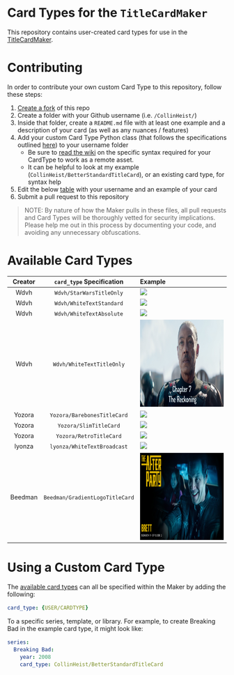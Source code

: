 # Card Types for the `TitleCardMaker`
This repository contains user-created card types for use in the [TitleCardMaker](https://github.com/CollinHeist/TitleCardMaker).

# Contributing
In order to contribute your own custom Card Type to this repository, follow these steps:

1. [Create a fork](https://github.com/CollinHeist/TitleCardMaker-CardTypes/fork) of this repo
2. Create a folder with your Github username (i.e. `/CollinHeist/`)
3. Inside that folder, create a `README.md` file with at least one example and a description of your card (as well as any nuances / features)
4. Add your custom Card Type Python class (that follows the specifications outlined [here](https://github.com/CollinHeist/TitleCardMaker/wiki/Custom-Card-Types#creating-a-custom-card-type)) to your username folder
   * Be sure to [read the wiki](https://github.com/CollinHeist/TitleCardMaker-CardTypes/wiki) on the specific syntax required for your CardType to work as a remote asset.
   * It can be helpful to look at my example (`CollinHeist/BetterStandardTitleCard`), or an existing card type, for syntax help
5. Edit the below [table](https://github.com/CollinHeist/TitleCardMaker-CardTypes#available-card-types) with your username and an example of your card
6. Submit a pull request to this repository

> NOTE: By nature of how the Maker pulls in these files, all pull requests and Card Types will be thoroughly vetted for security implications. Please help me out in this process by documenting your code, and avoiding any unnecessary obfuscations.

# Available Card Types
| Creator | `card_type` Specification | Example |
| :---: | :---: | :--- |
| Wdvh | `Wdvh/StarWarsTitleOnly` | <img src="https://github.com/Wdvh/TitleCardMaker-CardTypes/blob/c14f1b3759983a63e66982ba6517e2bc3f651dca/Wdvh/S01E01.jpg" height="200"/> |
| Wdvh | `Wdvh/WhiteTextStandard` | <img src="https://user-images.githubusercontent.com/17693271/169709359-ffc9e109-b327-44e9-b78a-7276f77fe917.jpg" height="200"/> |
| Wdvh | `Wdvh/WhiteTextAbsolute` | <img src="https://user-images.githubusercontent.com/17693271/169709482-6bb023ab-4986-464e-88d6-0e05ad75d0d3.jpg" height="200"/> |
| Wdvh | `Wdvh/WhiteTextTitleOnly` | <img src="https://github.com/CollinHeist/TitleCardMaker-CardTypes/blob/110c2ec729dbb20d8ed461e7cc5a07c54540f842/Wdvh/S01E07.jpg" height="200"/>
| Yozora | `Yozora/BarebonesTitleCard` | <img src="https://i.ibb.co/tBPsxpc/Westworld-2016-S04-E01.jpg" height="200"/> |
| Yozora | `Yozora/SlimTitleCard` | <img src="https://cdn.discordapp.com/attachments/975108033531219979/977614937457303602/S01E04.jpg" height="200"/> |
| Yozora | `Yozora/RetroTitleCard` | <img src="https://i.ibb.co/0tnJJ6P/Stranger-Things-2016-S03-E02.jpg" height="200"/> |
| lyonza | `lyonza/WhiteTextBroadcast` | <img src="https://user-images.githubusercontent.com/1803189/171089736-f60a6ff2-0914-432a-a45d-145323d39c42.jpg" height="200"/> |
| Beedman | `Beedman/GradientLogoTitleCard` | <img src="https://github.com/Beedman/TitleCardMaker-CardTypes/blob/master/Beedman/The%20Afterparty%20(2022)%20-%20S01E02%20-%20Brett.jpg?raw=true" height="200"/> |

# Using a Custom Card Type
The [available card types](#available-card-types) can all be specified within the Maker by adding the following:

```yaml
card_type: {USER/CARDTYPE}
```

To a specific series, template, or library. For example, to create Breaking Bad in the example card type, it might look like:

```yaml
series:
  Breaking Bad:
    year: 2008
    card_type: CollinHeist/BetterStandardTitleCard
```

